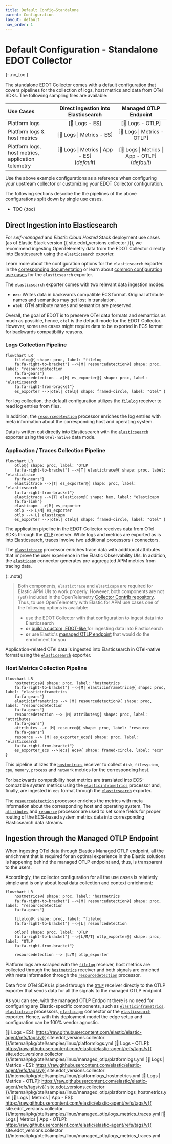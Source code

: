 ```yaml
---
title: Default Config—Standalone
parent: Configuration
layout: default
nav_order: 1
---
```


# Default Configuration - Standalone EDOT Collector
{: .no_toc }

The standalone EDOT Collector comes with a default configuration that covers pipelines for the collection of logs, host metrics and data from OTel SDKs.
The following sampling files are available:

| Use Cases | Direct ingestion into Elasticsearch | Managed OTLP Endpoint |
|:---|:---:|:---:|
| Platform logs | [📄 Logs - ES] | [📄 Logs - OTLP] |
| Platform logs & host metrics | [📄 Logs &#124; Metrics - ES] | [📄 Logs &#124; Metrics - OTLP] |
| Platform logs, host metrics,<br>application telemetry | [📄 Logs &#124; Metrics &#124; App - ES]<br>(*default*) | [📄 Logs &#124; Metrics &#124; App - OTLP]<br>(*default*) |

Use the above example configurations as a reference when configuring your upstream collector or customizing your EDOT Collector configuration.

The following sections describe the the pipelines of the above configurations split down by single use cases.

- TOC
{:toc}

## Direct Ingestion into Elasticsearch

For *self-managed* and *Elastic Cloud Hosted* Stack deployment use cases (as of Elastic Stack version {{ site.edot_versions.collector }}), we recommend ingesting OpenTelemetry data
from the EDOT Collector directly into Elasticsearch using the [`elasticsearch`] exporter. 

Learn more about the configuration options for the `elasticsearch` exporter in the [corresponding documentation](https://github.com/open-telemetry/opentelemetry-collector-contrib/blob/main/exporter/elasticsearchexporter/README.md#configuration-options) or learn about [common configuration use cases](./customize-data-ingestion) for the `elasticsearch` exporter.

The `elasticsearch` exporter comes with two relevant data ingestion modes:

- **`ecs`**: Writes data in backwards compatible ECS format. Original attribute names and semantics may get lost in translation.
- **`otel`**: OTel attribute names and semantics are preserved.

Overall, the goal of EDOT is to preserve OTel data formats and semantics as much as possible, hence, `otel` is the default mode for the EDOT Collector.
However, some use cases might require data to be exported in ECS format for backwards compatibility reasons.

### Logs Collection Pipeline

```mermaid
flowchart LR
    filelog@{ shape: proc, label: "filelog
    fa:fa-right-to-bracket"} -->|M| resourcedetection@{ shape: proc, label: "resourcedetection
    fa:fa-gears"}
    resourcedetection -->|M| es_exporter@{ shape: proc, label: "elasticsearch
    fa:fa-right-from-bracket"}
    es_exporter -->|otel| otel@{ shape: framed-circle, label: "otel" }
```

For log collection, the default configuration utilizes the [`filelog`] receiver to read log entries from files. 

In addition, the [`resourcedetection`] processor enriches the log entries with meta information about the corresponding host and operating system.

Data is written out directly into Elasticsearch with the [`elasticsearch`] exporter using the `OTel-native` data mode.

### Application / Traces Collection Pipeline

```mermaid
flowchart LR
    otlp@{ shape: proc, label: "OTLP
    fa:fa-right-to-bracket"} -->|T| elastictrace@{ shape: proc, label: "elastictrace
    fa:fa-gears"}
    elastictrace -->|T| es_exporter@{ shape: proc, label: "elasticsearch
    fa:fa-right-from-bracket"}
    elastictrace -->|T| elasticapm@{ shape: hex, label: "elasticapm
    fa:fa-link"}
    elasticapm -->|M| es_exporter
    otlp -->|L/M| es_exporter
    otlp -->|L| elasticapm
    es_exporter -->|otel| otel@{ shape: framed-circle, label: "otel" }
```

The application pipeline in the EDOT Collector receives data from OTel SDKs through the [`OTLP`] receiver. While logs and metrics are exported as is into Elasticsearch, traces involve two additional processors / connectors.

The [`elastictrace`] processor enriches trace data with additional attributes that improve the user experience in the Elastic Observability UIs. In addition, the [`elasticapm`] connector generates pre-aggregated APM metrics from tracing data.

{: .note}
> Both components, `elastictrace` and `elasticapm` are required for Elastic APM UIs to work properly. However, both components are not (yet) included in the OpenTelemetry [Collector Contrib repository](https://github.com/open-telemetry/opentelemetry-collector-contrib). Thus, to use OpenTelemetry with Elastic for APM use cases one of the following options is available:
>
> * use the EDOT Collector with that configuration to ingest data into Elasticsearch
> * **or** [build a custom, EDOT-like ](../custom-collector) for ingesting data into Elasticsearch
> * **or** use Elastic's [managed OTLP endpoint](../../quickstart/serverless/index) that would do the enrichment for you

Application-related OTel data is ingested into Elasticsearch in OTel-native format using the [`elasticsearch`] exporter.

### Host Metrics Collection Pipeline

```mermaid
flowchart LR
    hostmetrics@{ shape: proc, label: "hostmetrics
    fa:fa-right-to-bracket"} -->|M| elasticinframetrics@{ shape: proc, label: "elasticinframetrics
    fa:fa-gears"}
    elasticinframetrics --> |M| resourcedetection@{ shape: proc, label: "resourcedetection
    fa:fa-gears"}
    resourcedetection --> |M| attributes@{ shape: proc, label: "attributes
    fa:fa-gears"}
    attributes --> |M| resource@{ shape: proc, label: "resource
    fa:fa-gears"}
    resource --> |M| es_exporter_ecs@{ shape: proc, label: "elasticsearch
    fa:fa-right-from-bracket"}
    es_exporter_ecs -->|ecs| ecs@{ shape: framed-circle, label: "ecs" }
```

This pipeline utilizes the [`hostmetrics`] receiver to collect `disk`, `filesystem`, `cpu`, `memory`, `process` and `network` metrics for the corresponding host.

For backwards compatibility host metrics are translated into ECS-compatible system metrics using the [`elasticinframetrics`] processor and, finally, are ingested in `ecs` format through the [`elasticsearch`] exporter.

The [`resourcedetection`] processor enriches the metrics with meta information about the corresponding host and operating system.
The [`attributes`] and [`resource`] processor are used to set some fields for proper routing of the ECS-based system metrics data into corresponding Elasticsearch data streams.

## Ingestion through the Managed OTLP Endpoint

When ingesting OTel data through Elastics Managed OTLP endpoint, all the enrichment that is required for an optimal experience in the Elastic solutions is happening behind the
managed OTLP endpoint and, thus, is transparent to the users. 

Accordingly, the collector configuration for all the use cases is relatively simple and is only about local data collection and context enrichment:

```mermaid
flowchart LR
    hostmetrics@{ shape: proc, label: "hostmetrics
    fa:fa-right-to-bracket"} -->|M| resourcedetection@{ shape: proc, label: "resourcedetection
    fa:fa-gears"}

    filelog@{ shape: proc, label: "filelog
    fa:fa-right-to-bracket"} -->|L| resourcedetection

    otlp@{ shape: proc, label: "OTLP
    fa:fa-right-to-bracket"} -->|L/M/T| otlp_exporter@{ shape: proc, label: "OTLP
    fa:fa-right-from-bracket"}

    resourcedetection --> |L/M| otlp_exporter
```

Platform logs are scraped with the [`filelog`] receiver, host metrics are collected through the [`hostmetrics`] receiver and both signals are enriched with meta information through the [`resourcedetection`] processor.

Data from OTel SDKs is piped through the [`OTLP`] receiver directly to the OTLP exporter that sends data for all the signals to the managed OTLP endpoint.

As you can see, with the managed OTLP Endpoint there is no need for configuring any Elastic-specific components, such as [`elasticinframetrics`], [`elastictrace`] processors, [`elasticapm`] connector or the [`elasticsearch`] exporter. Hence, with this deployment model the edge setup and configuration can be 100% vendor agnostic.

[`attributes`]: https://github.com/open-telemetry/opentelemetry-collector-contrib/tree/main/processor/attributesprocessor
[`filelog`]: https://github.com/open-telemetry/opentelemetry-collector-contrib/tree/main/receiver/filelogreceiver
[`hostmetrics`]: https://github.com/open-telemetry/opentelemetry-collector-contrib/tree/main/receiver/hostmetricsreceiver
[`elasticsearch`]: https://github.com/open-telemetry/opentelemetry-collector-contrib/tree/main/exporter/elasticsearchexporter
[`elasticinframetrics`]: https://github.com/elastic/opentelemetry-collector-components/tree/main/processor/elasticinframetricsprocessor
[`elastictrace`]: https://github.com/elastic/opentelemetry-collector-components/tree/main/processor/elastictraceprocessor
[`elasticapm`]: https://github.com/elastic/opentelemetry-collector-components/tree/main/connector/elasticapmconnector
[`resource`]: https://github.com/open-telemetry/opentelemetry-collector-contrib/tree/main/processor/resourceprocessor
[`resourcedetection`]: https://github.com/open-telemetry/opentelemetry-collector-contrib/tree/main/processor/resourcedetectionprocessor
[`OTLP`]: https://github.com/open-telemetry/opentelemetry-collector/tree/main/receiver/otlpreceiver
[📄 Logs - ES]: https://raw.githubusercontent.com/elastic/elastic-agent/refs/tags/v{{ site.edot_versions.collector }}/internal/pkg/otel/samples/linux/platformlogs.yml
[📄 Logs - OTLP]: https://raw.githubusercontent.com/elastic/elastic-agent/refs/tags/v{{ site.edot_versions.collector }}/internal/pkg/otel/samples/linux/managed_otlp/platformlogs.yml
[📄 Logs &#124; Metrics - ES]: https://raw.githubusercontent.com/elastic/elastic-agent/refs/tags/v{{ site.edot_versions.collector }}/internal/pkg/otel/samples/linux/platformlogs_hostmetrics.yml
[📄 Logs &#124; Metrics - OTLP]: https://raw.githubusercontent.com/elastic/elastic-agent/refs/tags/v{{ site.edot_versions.collector }}/internal/pkg/otel/samples/linux/managed_otlp/platformlogs_hostmetrics.yml
[📄 Logs &#124; Metrics &#124; App - ES]: https://raw.githubusercontent.com/elastic/elastic-agent/refs/tags/v{{ site.edot_versions.collector }}/internal/pkg/otel/samples/linux/managed_otlp/logs_metrics_traces.yml
[📄 Logs &#124; Metrics &#124; App - OTLP]: https://raw.githubusercontent.com/elastic/elastic-agent/refs/tags/v{{ site.edot_versions.collector }}/internal/pkg/otel/samples/linux/managed_otlp/logs_metrics_traces.yml